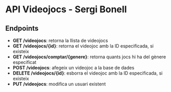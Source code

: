 # API Videojocs - Sergi Bonell
## Endpoints
- **GET /videojocs**: retorna la llista de videojocs
- **GET /videojocs/{id}**: retorna el videojoc amb la ID especificada, si existeix
- **GET /videojocs/comptar/{genere}**: retorna quants jocs hi ha del gènere especificat
- **POST /videojocs**: afegeix un videojoc a la base de dades
- **DELETE /videojocs/{id}**: esborra el videojoc amb la ID especificada, si existeix
- **PUT /videojocs**: modifica un usuari existent
